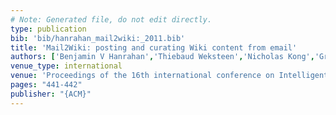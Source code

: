 ```yaml
---
# Note: Generated file, do not edit directly.
type: publication
bib: 'bib/hanrahan_mail2wiki:_2011.bib'
title: 'Mail2Wiki: posting and curating Wiki content from email'
authors: ['Benjamin V Hanrahan','Thiebaud Weksteen','Nicholas Kong','Gregorio Convertino','Guillaume Bouchard',"C\\'edric Archambeau",'Ed H Chi']
venue_type: international
venue: 'Proceedings of the 16th international conference on Intelligent user interfaces'
pages: "441-442"
publisher: "{ACM}"
---
```

